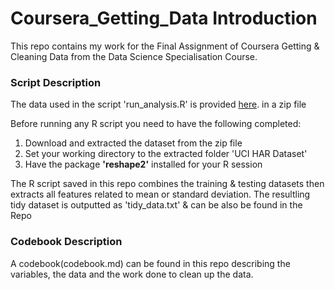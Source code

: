 # Coursera_Getting_Data Introduction

This repo contains my work for the Final Assignment of Coursera Getting &amp; Cleaning Data from the Data Science Specialisation Course.

### Script Description

The data used in the script 'run_analysis.R' is provided [here](http://archive.ics.uci.edu/ml/datasets/Human+Activity+Recognition+Using+Smartphones). in a zip file

Before running any R script you need to have the following completed:

1. Download and extracted the dataset from the zip file
2. Set your working directory to the extracted folder 'UCI HAR Dataset'
3. Have the package **'reshape2'** installed for your R session

The R script saved in this repo combines the training & testing datasets then extracts all features related to mean or standard deviation.
The resultling tidy dataset is outputted as 'tidy_data.txt' & can be also be found in the Repo

### Codebook Description

A codebook(codebook.md) can be found in this repo describing the variables, the data and the work done to clean up the data.
